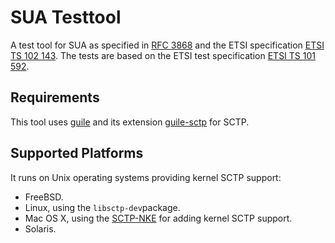 # SUA Testtool
A test tool for SUA as specified in [RFC 3868](https://tools.ietf.org/html/rfc3868)
and the ETSI specification
[ETSI TS 102 143](http://www.etsi.org/deliver/etsi_ts/102100_102199/102143/01.01.01_60/ts_102143v010101p.pdf).
The tests are based on the ETSI test specification
[ETSI TS 101 592](http://www.etsi.org/deliver/etsi_ts/101500_101599/101592/01.01.01_60/ts_101592v010101p.pdf).

## Requirements
This tool uses [guile](https://www.gnu.org/software/guile/) and its extension [guile-sctp](https://github.com/nplab/guile-sctp) for SCTP.

## Supported Platforms
It runs on Unix operating systems providing kernel SCTP support:
* FreeBSD.
* Linux, using the `libsctp-dev`package.
* Mac OS X, using the [SCTP-NKE](https://github.com/sctplab/SCTP_NKE_ElCapitan) for adding kernel SCTP support.
* Solaris.
